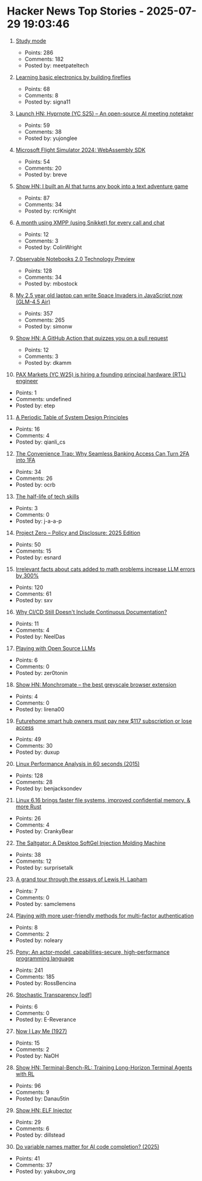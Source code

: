 # Hacker News Top Stories - 2025-07-29 19:03:46

1. [Study mode](https://openai.com/index/chatgpt-study-mode/)
   - Points: 286
   - Comments: 182
   - Posted by: meetpateltech

2. [Learning basic electronics by building fireflies](http://a64.in/posts/learning-basic-electronics-by-building-fireflies/)
   - Points: 68
   - Comments: 8
   - Posted by: signa11

3. [Launch HN: Hyprnote (YC S25) – An open-source AI meeting notetaker](undefined)
   - Points: 59
   - Comments: 38
   - Posted by: yujonglee

4. [Microsoft Flight Simulator 2024: WebAssembly SDK](https://docs.flightsimulator.com/msfs2024/html/6_Programming_APIs/WASM/WebAssembly.htm)
   - Points: 54
   - Comments: 20
   - Posted by: breve

5. [Show HN: I built an AI that turns any book into a text adventure game](https://www.kathaaverse.com/)
   - Points: 87
   - Comments: 34
   - Posted by: rcrKnight

6. [A month using XMPP (using Snikket) for every call and chat](https://neilzone.co.uk/2023/08/a-month-using-xmpp-using-snikket-for-every-call-and-chat/)
   - Points: 12
   - Comments: 3
   - Posted by: ColinWright

7. [Observable Notebooks 2.0 Technology Preview](https://observablehq.com/notebook-kit/)
   - Points: 128
   - Comments: 34
   - Posted by: mbostock

8. [My 2.5 year old laptop can write Space Invaders in JavaScript now (GLM-4.5 Air)](https://simonwillison.net/2025/Jul/29/space-invaders/)
   - Points: 357
   - Comments: 265
   - Posted by: simonw

9. [Show HN: A GitHub Action that quizzes you on a pull request](https://github.com/dkamm/pr-quiz)
   - Points: 12
   - Comments: 3
   - Posted by: dkamm

10. [PAX Markets (YC W25) is hiring a founding principal hardware (RTL) engineer](https://www.ycombinator.com/companies/pax-markets/jobs/qv4p3Al-founding-principal-hardware-engineer)
   - Points: 1
   - Comments: undefined
   - Posted by: etep

11. [A Periodic Table of System Design Principles](https://github.com/jarulraj/periodic-table)
   - Points: 16
   - Comments: 4
   - Posted by: qianli_cs

12. [The Convenience Trap: Why Seamless Banking Access Can Turn 2FA into 1FA](https://blog.opencore.ch/posts/the-convenience-trap-2fa/)
   - Points: 34
   - Comments: 26
   - Posted by: ocrb

13. [The half-life of tech skills](https://haraldagterhuis.substack.com/p/the-great-skills-decay)
   - Points: 3
   - Comments: 0
   - Posted by: j-a-a-p

14. [Project Zero – Policy and Disclosure: 2025 Edition](https://googleprojectzero.blogspot.com/2025/07/reporting-transparency.html)
   - Points: 50
   - Comments: 15
   - Posted by: esnard

15. [Irrelevant facts about cats added to math problems increase LLM errors by 300%](https://www.science.org/content/article/scienceadviser-cats-confuse-ai)
   - Points: 120
   - Comments: 61
   - Posted by: sxv

16. [Why CI/CD Still Doesn't Include Continuous Documentation?](https://deepdocs.dev/why-ci-cd-still-doesnt-include-continuous-documentation/)
   - Points: 11
   - Comments: 4
   - Posted by: NeelDas

17. [Playing with Open Source LLMs](https://alicegg.tech//2025/07/29/open-source-llm.html)
   - Points: 6
   - Comments: 0
   - Posted by: zer0tonin

18. [Show HN: Monchromate – the best greyscale browser extension](https://monochromate.lirena.in)
   - Points: 4
   - Comments: 0
   - Posted by: lirena00

19. [Futurehome smart hub owners must pay new $117 subscription or lose access](https://arstechnica.com/gadgets/2025/07/bankrupt-futurehome-suddenly-makes-its-smart-home-hub-a-subscription-service/)
   - Points: 49
   - Comments: 30
   - Posted by: duxup

20. [Linux Performance Analysis in 60 seconds (2015)](https://netflixtechblog.com/linux-performance-analysis-in-60-000-milliseconds-accc10403c55)
   - Points: 128
   - Comments: 28
   - Posted by: benjacksondev

21. [Linux 6.16 brings faster file systems, improved confidential memory, & more Rust](https://www.zdnet.com/article/linux-6-16-brings-faster-file-systems-improved-confidential-memory-support-and-more-rust-support/)
   - Points: 26
   - Comments: 4
   - Posted by: CrankyBear

22. [The Saltgator: A Desktop SoftGel Injection Molding Machine](https://www.core77.com/posts/137875/The-Saltgator-A-Desktop-SoftGel-Injection-Molding-Machine)
   - Points: 38
   - Comments: 12
   - Posted by: surprisetalk

23. [A grand tour through the essays of Lewis H. Lapham](https://www.laphamsquarterly.org/roundtable/motet-record)
   - Points: 7
   - Comments: 0
   - Posted by: samclemens

24. [Playing with more user-friendly methods for multi-factor authentication](https://tesseral.com/blog/i-designed-some-more-user-friendly-methods-for-multi-factor-authentication)
   - Points: 8
   - Comments: 2
   - Posted by: noleary

25. [Pony: An actor-model, capabilities-secure, high-performance programming language](https://www.ponylang.io/discover/)
   - Points: 241
   - Comments: 185
   - Posted by: RossBencina

26. [Stochastic Transparency [pdf]](https://luebke.us/publications/StochasticTransparency_I3D2010.pdf)
   - Points: 6
   - Comments: 0
   - Posted by: E-Reverance

27. [Now I Lay Me (1927)](https://storyoftheweek.loa.org/2025/07/now-i-lay-me.html)
   - Points: 15
   - Comments: 2
   - Posted by: NaOH

28. [Show HN: Terminal-Bench-RL: Training Long-Horizon Terminal Agents with RL](https://github.com/Danau5tin/terminal-bench-rl)
   - Points: 96
   - Comments: 9
   - Posted by: Danau5tin

29. [Show HN: ELF Injector](https://github.com/dillstead/elf_injector)
   - Points: 29
   - Comments: 6
   - Posted by: dillstead

30. [Do variable names matter for AI code completion? (2025)](https://yakubov.org/blogs/2025-07-25-variable-naming-impact-on-ai-code-completion)
   - Points: 41
   - Comments: 37
   - Posted by: yakubov_org

